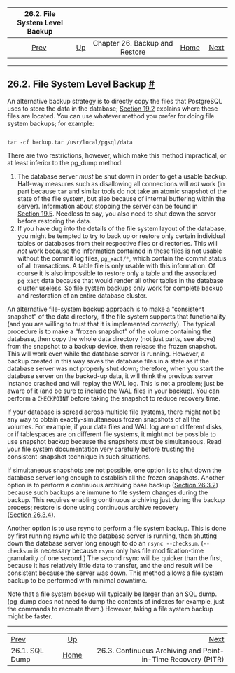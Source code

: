 

|       26.2. File System Level Backup       |                                                    |                                |                                                       |                                                                                                   |
| :----------------------------------------: | :------------------------------------------------- | :----------------------------: | ----------------------------------------------------: | ------------------------------------------------------------------------------------------------: |
| [Prev](backup-dump.html "26.1. SQL Dump")  | [Up](backup.html "Chapter 26. Backup and Restore") | Chapter 26. Backup and Restore | [Home](index.html "PostgreSQL 17devel Documentation") |  [Next](continuous-archiving.html "26.3. Continuous Archiving and Point-in-Time Recovery (PITR)") |

***

## 26.2. File System Level Backup [#](#BACKUP-FILE)

An alternative backup strategy is to directly copy the files that PostgreSQL uses to store the data in the database; [Section 19.2](creating-cluster.html "19.2. Creating a Database Cluster") explains where these files are located. You can use whatever method you prefer for doing file system backups; for example:

```

tar -cf backup.tar /usr/local/pgsql/data
```

There are two restrictions, however, which make this method impractical, or at least inferior to the pg\_dump method:

1. The database server *must* be shut down in order to get a usable backup. Half-way measures such as disallowing all connections will *not* work (in part because `tar` and similar tools do not take an atomic snapshot of the state of the file system, but also because of internal buffering within the server). Information about stopping the server can be found in [Section 19.5](server-shutdown.html "19.5. Shutting Down the Server"). Needless to say, you also need to shut down the server before restoring the data.
2. If you have dug into the details of the file system layout of the database, you might be tempted to try to back up or restore only certain individual tables or databases from their respective files or directories. This will *not* work because the information contained in these files is not usable without the commit log files, `pg_xact/*`, which contain the commit status of all transactions. A table file is only usable with this information. Of course it is also impossible to restore only a table and the associated `pg_xact` data because that would render all other tables in the database cluster useless. So file system backups only work for complete backup and restoration of an entire database cluster.

An alternative file-system backup approach is to make a “consistent snapshot” of the data directory, if the file system supports that functionality (and you are willing to trust that it is implemented correctly). The typical procedure is to make a “frozen snapshot” of the volume containing the database, then copy the whole data directory (not just parts, see above) from the snapshot to a backup device, then release the frozen snapshot. This will work even while the database server is running. However, a backup created in this way saves the database files in a state as if the database server was not properly shut down; therefore, when you start the database server on the backed-up data, it will think the previous server instance crashed and will replay the WAL log. This is not a problem; just be aware of it (and be sure to include the WAL files in your backup). You can perform a `CHECKPOINT` before taking the snapshot to reduce recovery time.

If your database is spread across multiple file systems, there might not be any way to obtain exactly-simultaneous frozen snapshots of all the volumes. For example, if your data files and WAL log are on different disks, or if tablespaces are on different file systems, it might not be possible to use snapshot backup because the snapshots *must* be simultaneous. Read your file system documentation very carefully before trusting the consistent-snapshot technique in such situations.

If simultaneous snapshots are not possible, one option is to shut down the database server long enough to establish all the frozen snapshots. Another option is to perform a continuous archiving base backup ([Section 26.3.2](continuous-archiving.html#BACKUP-BASE-BACKUP "26.3.2. Making a Base Backup")) because such backups are immune to file system changes during the backup. This requires enabling continuous archiving just during the backup process; restore is done using continuous archive recovery ([Section 26.3.4](continuous-archiving.html#BACKUP-PITR-RECOVERY "26.3.4. Recovering Using a Continuous Archive Backup")).

Another option is to use rsync to perform a file system backup. This is done by first running rsync while the database server is running, then shutting down the database server long enough to do an `rsync --checksum`. (`--checksum` is necessary because `rsync` only has file modification-time granularity of one second.) The second rsync will be quicker than the first, because it has relatively little data to transfer, and the end result will be consistent because the server was down. This method allows a file system backup to be performed with minimal downtime.

Note that a file system backup will typically be larger than an SQL dump. (pg\_dump does not need to dump the contents of indexes for example, just the commands to recreate them.) However, taking a file system backup might be faster.

***

|                                            |                                                       |                                                                                                   |
| :----------------------------------------- | :---------------------------------------------------: | ------------------------------------------------------------------------------------------------: |
| [Prev](backup-dump.html "26.1. SQL Dump")  |   [Up](backup.html "Chapter 26. Backup and Restore")  |  [Next](continuous-archiving.html "26.3. Continuous Archiving and Point-in-Time Recovery (PITR)") |
| 26.1. SQL Dump                             | [Home](index.html "PostgreSQL 17devel Documentation") |                                      26.3. Continuous Archiving and Point-in-Time Recovery (PITR) |
